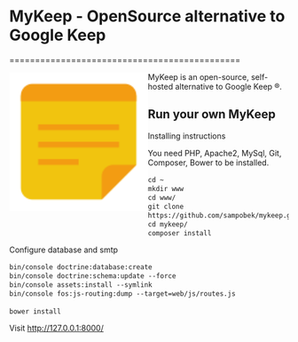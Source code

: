 # MyKeep - OpenSource alternative to Google Keep
=============================================

<img src="https://github.com/sampobek/mykeep/blob/master/web/apple-touch-icon.png?raw=true" width="250" align="left" />

MyKeep is an open-source, self-hosted alternative to Google Keep ®.

## Run your own MyKeep

Installing instructions

You need PHP, Apache2, MySql, Git, Composer, Bower to be installed.

```
cd ~
mkdir www
cd www/
git clone https://github.com/sampobek/mykeep.git
cd mykeep/
composer install
```
Configure database and smtp
```
bin/console doctrine:database:create
bin/console doctrine:schema:update --force
bin/console assets:install --symlink
bin/console fos:js-routing:dump --target=web/js/routes.js

bower install
```

Visit http://127.0.0.1:8000/
